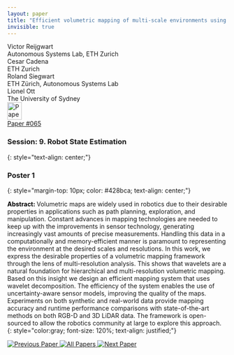 ```yaml
---
layout: paper
title: "Efficient volumetric mapping of multi-scale environments using wavelet-based compression"
invisible: true
---
```

<div class="paper-authors">
<div class="paper-author-box">
    <div class="paper-author-name">Victor Reijgwart</div>
    <div class="paper-author-uni">Autonomous Systems Lab, ETH Zurich</div>
</div>
<div class="paper-author-box">
    <div class="paper-author-name">Cesar Cadena</div>
    <div class="paper-author-uni">ETH Zurich</div>
</div>
<div class="paper-author-box">
    <div class="paper-author-name">Roland Siegwart</div>
    <div class="paper-author-uni">ETH Zürich, Autonomous Systems Lab</div>
</div>
<div class="paper-author-box">
    <div class="paper-author-name">Lionel Ott</div>
    <div class="paper-author-uni">The University of Sydney</div>
</div>

</div><div class="paper-pdf">
<div> <a href="http://www.roboticsproceedings.org/rss19/p065.pdf"><img src="{{ site.baseurl }}/images/paper_link.png" alt="Paper Website" width = "33"  height = "40"/></a> </div>
<div> <a href="http://www.roboticsproceedings.org/rss19/p065.pdf">Paper&nbsp;#065</a> </div>
</div>

### Session: 9. Robot State Estimation
{: style="text-align: center;"}

### Poster 1
{: style="margin-top: 10px; color: #428bca; text-align: center;"}

<b style="color: black;">Abstract: </b>Volumetric maps are widely used in robotics due to their desirable properties in applications such as path planning, exploration, and manipulation. Constant advances in mapping technologies are needed to keep up with the improvements in sensor technology, generating increasingly vast amounts of precise measurements. Handling this data in a computationally and memory-efficient manner is paramount to representing the environment at the desired scales and resolutions. In this work, we express the desirable properties of a volumetric mapping framework through the lens of multi-resolution analysis. This shows that wavelets are a natural foundation for hierarchical and multi-resolution volumetric mapping. Based on this insight we design an efficient mapping system that uses wavelet decomposition. The efficiency of the system enables the use of uncertainty-aware sensor models, improving the quality of the maps. Experiments on both synthetic and real-world data provide mapping accuracy and runtime performance comparisons with state-of-the-art methods on both RGB-D and 3D LiDAR data. The framework is open-sourced to allow the robotics community at large to explore this approach.
{: style="color:gray; font-size: 120%; text-align: justified;"}


<div class="paper-menu">
<a href="{{ site.baseurl }}/program/papers/064/"> <img src="{{ site.baseurl }}/images/previous_paper_icon.png" alt="Previous Paper" title="Previous Paper"/> </a>
<a href="{{ site.baseurl }}/program/papers"><img src="{{ site.baseurl }}/images/overview_icon.png" alt="All Papers" title="All Papers"/> </a>
<a href="{{ site.baseurl }}/program/papers/066/"> <img src="{{ site.baseurl }}/images/next_paper_icon.png" alt="Next Paper" title="Next Paper"/> </a>

</div>
